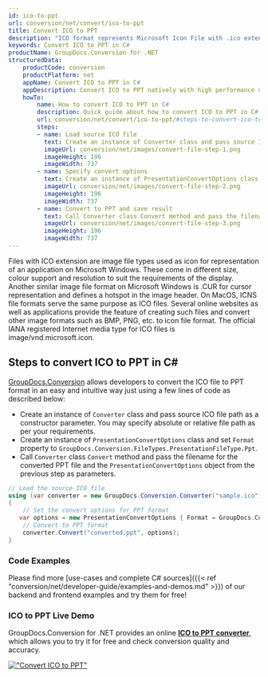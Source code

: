 ```yaml
---
id: ico-to-ppt
url: conversion/net/convert/ico-to-ppt
title: Convert ICO to PPT
description: "ICO format represents Microsoft Icon File with .ico extension. Learn how to convert ICO to PPT file programmatically in C# language using GroupDocs.Conversion for .NET library."
keywords: Convert ICO to PPT in C#
productName: GroupDocs.Conversion for .NET
structuredData:
    productCode: conversion
    productPlatform: net
    appName: Convert ICO to PPT in C#
    appDescription: Convert ICO to PPT natively with high performance using C# language and server side GroupDocs.Conversion for .NET APIs, without the use of any software like Microsoft or Open Office.
    howTo:
        name: How to convert ICO to PPT in C# 
        description: Quick guide about how to convert ICO to PPT in C# with high performance and accuracy.
        url: conversion/net/convert/ico-to-ppt/#steps-to-convert-ico-to-ppt-in-c
        steps:
        - name: Load source ICO file 
          text: Create an instance of Converter class and pass source ICO file path as a constructor parameter. You may specify absolute or relative file path as per your requirements. 
          imageUrl: conversion/net/images/convert-file-step-1.png
          imageHeight: 196
          imageWidth: 737
        - name: Specify convert options 
          text: Create an instance of PresentationConvertOptions class.
          imageUrl: conversion/net/images/convert-file-step-2.png
          imageHeight: 196
          imageWidth: 737
        - name: Convert to PPT and save result 
          text: Call Converter class Convert method and pass the filename for the converted HTML file and the PresentationConvertOptions object from the previous step as parameters.
          imageUrl: conversion/net/images/convert-file-step-3.png
          imageHeight: 196
          imageWidth: 737
---
```


Files with ICO extension are image file types used as icon for representation of an application on Microsoft Windows. These come in different size, colour support and resolution to suit the requirements of the display. Another similar image file format on Microsoft Windows is .CUR for cursor representation and defines a hotspot in the image header. On MacOS, ICNS file formats serve the same purpose as ICO files. Several online websites as well as applications provide the feature of creating such files and convert other image formats such as BMP, PNG, etc. to icon file format. The official IANA registered Internet media type for ICO files is image/vnd.microsoft.icon.

## Steps to convert ICO to PPT in C#

[GroupDocs.Conversion](https://products.groupdocs.com/conversion/net) allows developers to convert the ICO file to PPT format in an easy and intuitive way just using a few lines of code as described below:

* Create an instance of `Converter` class and pass source ICO file path as a constructor parameter. You may specify absolute or relative file path as per your requirements. 
* Create an instance of `PresentationConvertOptions` class and set `Format` property to `GroupDocs.Conversion.FileTypes.PresentationFileType.Ppt`.
* Call `Converter` class `Convert` method and pass the filename for the converted PPT file and the `PresentationConvertOptions` object from the previous step as parameters.

```csharp
// Load the source ICO file
using (var converter = new GroupDocs.Conversion.Converter("sample.ico"))
{
    // Set the convert options for PPT format
   var options = new PresentationConvertOptions { Format = GroupDocs.Conversion.FileTypes.PresentationFileType.Ppt };
    // Convert to PPT format
    converter.Convert("converted.ppt", options);
}
```

### Code Examples

Please find more [use-cases and complete C# sources]({{< ref "conversion/net/developer-guide/examples-and-demos.md" >}}) of our backend and frontend examples and try them for free!

### ICO to PPT Live Demo

GroupDocs.Conversion for .NET provides an online [**ICO to PPT converter**](https://products.groupdocs.app/conversion/ico-to-ppt), which allows you to try it for free and check conversion quality and accuracy.

[!["Convert ICO to PPT"](conversion/net/images/convert-to-ppt/convert-ico-to-ppt.png)](https://products.groupdocs.app/conversion/ico-to-ppt)